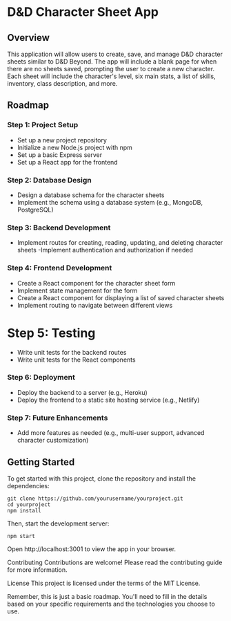 # D&D Character Sheet App
## Overview
This application will allow users to create, save, and manage D&D character sheets similar to D&D Beyond. The app will include a blank page for when there are no sheets saved, prompting the user to create a new character. Each sheet will include the character's level, six main stats, a list of skills, inventory, class description, and more.

## Roadmap
### Step 1: Project Setup
- Set up a new project repository
- Initialize a new Node.js project with npm
- Set up a basic Express server
- Set up a React app for the frontend
### Step 2: Database Design
- Design a database schema for the character sheets
- Implement the schema using a database system (e.g., MongoDB, PostgreSQL)
### Step 3: Backend Development
- Implement routes for creating, reading, updating, and deleting character sheets
-Implement authentication and authorization if needed
### Step 4: Frontend Development
- Create a React component for the character sheet form
- Implement state management for the form
- Create a React component for displaying a list of saved character sheets
- Implement routing to navigate between different views
# Step 5: Testing
- Write unit tests for the backend routes
- Write unit tests for the React components
### Step 6: Deployment
- Deploy the backend to a server (e.g., Heroku)
- Deploy the frontend to a static site hosting service (e.g., Netlify)
### Step 7: Future Enhancements
- Add more features as needed (e.g., multi-user support, advanced character customization)
## Getting Started
To get started with this project, clone the repository and install the dependencies:
```
git clone https://github.com/yourusername/yourproject.git
cd yourproject
npm install
```
Then, start the development server:
```
npm start
```
Open http://localhost:3001 to view the app in your browser.

Contributing
Contributions are welcome! Please read the contributing guide for more information.

License
This project is licensed under the terms of the MIT License.

Remember, this is just a basic roadmap. You'll need to fill in the details based on your specific requirements and the technologies you choose to use.
